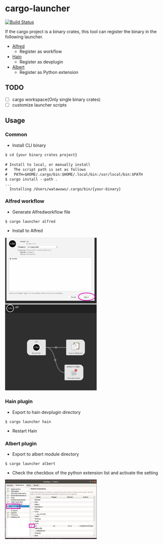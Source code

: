 # cargo-launcher

[![Build Status](https://travis-ci.com/watawuwu/cargo-launcher.svg?branch=master)](https://travis-ci.com/watawuwu/cargo-launcher)

If the cargo project is a binary crates, this tool can register the binary in the following launcher.

- [Alfred](https://www.alfredapp.com/workflows/)
    - Register as workflow
- [Hain](https://hainproject.github.io/hain/docs/)
    - Register as devplugin
- [Albert](https://albertlauncher.github.io/docs/extensions/python/)
    - Register as Python extension


## TODO
- [ ] cargo workspace(Only single binary crates)
- [ ] customize launcher scripts

## Usage

### Common

- Install CLI binary

``` shell
$ cd {your binary crates project}

# Install to local, or manually install
#   The script path is set as follows
#   PATH=$HOME/.cargo/bin:$HOME/.local/bin:/usr/local/bin:$PATH
$ cargo install --path .
...
  Installing /Users/watawuwu/.cargo/bin/{your-binary}
```

### Alfred workflow

- Generate Alfredworkflow file

```
$ cargo launcher alfred
```

- Install to Alfred

<img src="alfred.png" width="300px">

<img src="workflow.png" width="300px">

### Hain plugin

- Export to hain devplugin directory

```
$ cargo launcher hain
```

- Restart Hain


### Albert plugin

- Export to albert module directory

```
$ cargo launcher albert
```

- Check the checkbox of the python extension list and activate the setting

<img src="albert.png" width="300px"/>
